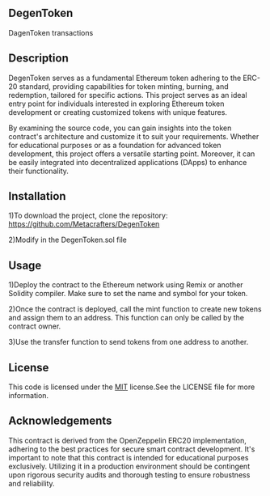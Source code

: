 
## DegenToken

DagenToken transactions
## Description

DegenToken serves as a fundamental Ethereum token adhering to the ERC-20 standard, providing capabilities for token minting, burning, and redemption, tailored for specific actions. This project serves as an ideal entry point for individuals interested in exploring Ethereum token development or creating customized tokens with unique features.

By examining the source code, you can gain insights into the token contract's architecture and customize it to suit your requirements. Whether for educational purposes or as a foundation for advanced token development, this project offers a versatile starting point. Moreover, it can be easily integrated into decentralized applications (DApps) to enhance their functionality.
## Installation

1)To download the project, clone the repository:
 https://github.com/Metacrafters/DegenToken

2)Modify in the DegenToken.sol file
    
## Usage

1)Deploy the contract to the Ethereum network using Remix or another Solidity compiler. Make sure to set the name and symbol for your token.

2)Once the contract is deployed, call the mint function to create new tokens and assign them to an address. This function can only be called by the contract owner.

3)Use the transfer function to send tokens from one address to another.

## License

This code is licensed under the [MIT](https://choosealicense.com/licenses/mit/) license.See the LICENSE file for more information.
## Acknowledgements

This contract is derived from the OpenZeppelin ERC20 implementation, adhering to the best practices for secure smart contract development. It's important to note that this contract is intended for educational purposes exclusively. Utilizing it in a production environment should be contingent upon rigorous security audits and thorough testing to ensure robustness and reliability.
